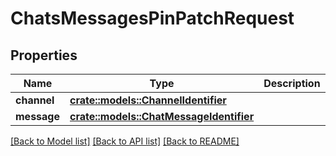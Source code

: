 # ChatsMessagesPinPatchRequest

## Properties

Name | Type | Description | Notes
------------ | ------------- | ------------- | -------------
**channel** | [**crate::models::ChannelIdentifier**](ChannelIdentifier.md) |  | 
**message** | [**crate::models::ChatMessageIdentifier**](ChatMessageIdentifier.md) |  | 

[[Back to Model list]](../README.md#documentation-for-models) [[Back to API list]](../README.md#documentation-for-api-endpoints) [[Back to README]](../README.md)


